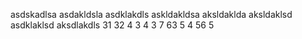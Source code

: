 asdskadlsa
asdakldsla
asdklakdls
askldakldsa
aksldaklda
aksldaklsd
asdklaklsd
aksdlakdls
31
32
4
3
4
3
7
63
5
4
56
5

